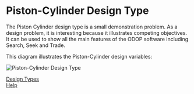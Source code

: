 # Piston-Cylinder Design Type

The Piston Cylinder design type is a small demonstration problem.
As a design problem, it is interesting because it illustrates competing objectives.
It can be used to show all the main features of the ODOP software including Search, Seek and Trade.  

This diagram illustrates the Piston-Cylinder design variables:

![Piston-Cylinder Design Type](/docs/Help/DesignTypes/img/PCylDiagram.png "Piston-Cylinder Design Type")


[Design Types](/docs/Help/DesignTypes)   
[Help](/docs/Help)   


